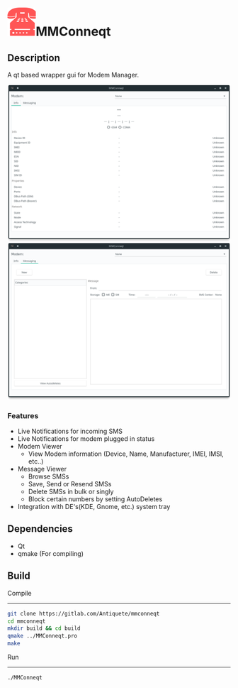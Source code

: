 <!-- @format -->

# <img src="src/icon.png" width="64">MMConneqt

## Description

A qt based wrapper gui for Modem Manager.

![alt text](docs/screenshots/mmconneqt_scr_1.png)
![alt text](docs/screenshots/mmconneqt_scr_2.png)

### Features

- Live Notifications for incoming SMS
- Live Notifications for modem plugged in status
- Modem Viewer
  - View Modem information (Device, Name, Manufacturer, IMEI, IMSI, etc..)
- Message Viewer
  - Browse SMSs
  - Save, Send or Resend SMSs
  - Delete SMSs in bulk or singly
  - Block certain numbers by setting AutoDeletes
- Integration with DE's(KDE, Gnome, etc.) system tray

## Dependencies

- Qt
- qmake (For compiling)

## Build

Compile

---

```sh
git clone https://gitlab.com/Antiquete/mmconneqt
cd mmconneqt
mkdir build && cd build
qmake ../MMConneqt.pro
make
```

Run

---

```sh
./MMConneqt
```
